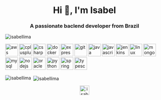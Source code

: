 <h1 align="center">Hi 👋, I'm Isabel</h1>
<h3 align="center">A passionate baclend developer from Brazil</h3>

<p align="left"> <img src="https://komarev.com/ghpvc/?username=isabellima" alt="isabellima" /> </p>

<p align="left"><img src="https://devicons.github.io/devicon/devicon.git/icons/amazonwebservices/amazonwebservices-original-wordmark.svg" alt="aws" width="40" height="40"/> <img src="https://devicons.github.io/devicon/devicon.git/icons/cplusplus/cplusplus-original.svg" alt="cplusplus" width="40" height="40"/> <img src="https://devicons.github.io/devicon/devicon.git/icons/csharp/csharp-original.svg" alt="csharp" width="40" height="40"/> <img src="https://devicons.github.io/devicon/devicon.git/icons/docker/docker-original-wordmark.svg" alt="docker" width="40" height="40"/> <img src="https://devicons.github.io/devicon/devicon.git/icons/express/express-original-wordmark.svg" alt="express" width="40" height="40"/> <img src="https://www.vectorlogo.zone/logos/git-scm/git-scm-icon.svg" alt="git" width="40" height="40"/> <img src="https://devicons.github.io/devicon/devicon.git/icons/java/java-original-wordmark.svg" alt="java" width="40" height="40"/> <img src="https://devicons.github.io/devicon/devicon.git/icons/javascript/javascript-original.svg" alt="javascript" width="40" height="40"/> <img src="https://www.vectorlogo.zone/logos/jenkins/jenkins-icon.svg" alt="jenkins" width="40" height="40"/> <img src="https://devicons.github.io/devicon/devicon.git/icons/linux/linux-original.svg" alt="linux" width="40" height="40"/> <img src="https://devicons.github.io/devicon/devicon.git/icons/mongodb/mongodb-original-wordmark.svg" alt="mongodb" width="40" height="40"/> <img src="https://devicons.github.io/devicon/devicon.git/icons/mysql/mysql-original-wordmark.svg" alt="mysql" width="40" height="40"/> <img src="https://devicons.github.io/devicon/devicon.git/icons/nodejs/nodejs-original-wordmark.svg" alt="nodejs" width="40" height="40"/> <img src="https://devicons.github.io/devicon/devicon.git/icons/oracle/oracle-original.svg" alt="oracle" width="40" height="40"/> <img src="https://devicons.github.io/devicon/devicon.git/icons/python/python-original.svg" alt="python" width="40" height="40"/> <img src="https://www.vectorlogo.zone/logos/springio/springio-icon.svg" alt="spring" width="40" height="40"/> <img src="https://devicons.github.io/devicon/devicon.git/icons/typescript/typescript-original.svg" alt="typescript" width="40" height="40"/></p>

<p><img align="left" src="https://github-readme-stats.vercel.app/api/top-langs/?username=isabellima&layout=compact&hide=html&theme=monokai" alt="isabellima" /></p>

<p>&nbsp;<img align="center" src="https://github-readme-stats.vercel.app/api?username=isabellima&show_icons=true&theme=monokai" alt="isabellima" /></p>

<p align="center">
<a href="https://linkedin.com/in/isabellima1" target="blank"><img align="center" src="https://cdn.jsdelivr.net/npm/simple-icons@3.0.1/icons/linkedin.svg" alt="isabellima1" height="30" width="30" /></a>
</p>




<!--
**IsabelLima/IsabelLima** is a ✨ _special_ ✨ repository because its `README.md` (this file) appears on your GitHub profile.
<a href= "https://br.linkedin.com/in/isabellima1"><img src="https://img.shields.io/badge/linkedin-%230077B5.svg?&style=for-the-badge&logo=linkedin&logoColor=white" /></a>

[![Isabel github stats](https://github-readme-stats.vercel.app/api?username=IsabelLima&theme=monokai)](https://github.com/IsabelLima/github-readme-stats)
[![Top Langs](https://github-readme-stats.vercel.app/api/top-langs/?username=IsabelLima&theme=monokai)](https://github.com/IsabelLima/github-readme-stats)
Here are some ideas to get you started:

- 🔭 I’m currently working on ...
- 🌱 I’m currently learning ...
- 👯 I’m looking to collaborate on ...
- 🤔 I’m looking for help with ...
- 💬 Ask me about ...
- 📫 How to reach me: ...
- 😄 Pronouns: ...
- ⚡ Fun fact: ...
-->
